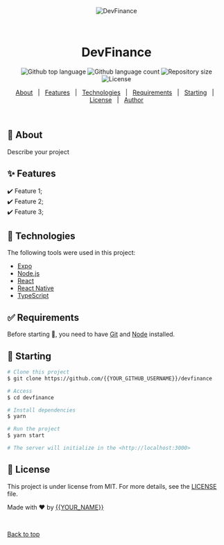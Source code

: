 <div align="center" id="top"> 
  <img src="./.github/app.gif" alt="DevFinance" />

  &#xa0;

  <!-- <a href="https://devfinance.netlify.app">Demo</a> -->
</div>

<h1 align="center">DevFinance</h1>

<p align="center">
  <img alt="Github top language" src="https://img.shields.io/github/languages/top/{{YOUR_GITHUB_USERNAME}}/devfinance?color=56BEB8">

  <img alt="Github language count" src="https://img.shields.io/github/languages/count/{{YOUR_GITHUB_USERNAME}}/devfinance?color=56BEB8">

  <img alt="Repository size" src="https://img.shields.io/github/repo-size/{{YOUR_GITHUB_USERNAME}}/devfinance?color=56BEB8">

  <img alt="License" src="https://img.shields.io/github/license/{{YOUR_GITHUB_USERNAME}}/devfinance?color=56BEB8">

  <!-- <img alt="Github issues" src="https://img.shields.io/github/issues/{{YOUR_GITHUB_USERNAME}}/devfinance?color=56BEB8" /> -->

  <!-- <img alt="Github forks" src="https://img.shields.io/github/forks/{{YOUR_GITHUB_USERNAME}}/devfinance?color=56BEB8" /> -->

  <!-- <img alt="Github stars" src="https://img.shields.io/github/stars/{{YOUR_GITHUB_USERNAME}}/devfinance?color=56BEB8" /> -->
</p>

<!-- Status -->

<!-- <h4 align="center"> 
	🚧  DevFinance 🚀 Under construction...  🚧
</h4> 

<hr> -->

<p align="center">
  <a href="#dart-about">About</a> &#xa0; | &#xa0; 
  <a href="#sparkles-features">Features</a> &#xa0; | &#xa0;
  <a href="#rocket-technologies">Technologies</a> &#xa0; | &#xa0;
  <a href="#white_check_mark-requirements">Requirements</a> &#xa0; | &#xa0;
  <a href="#checkered_flag-starting">Starting</a> &#xa0; | &#xa0;
  <a href="#memo-license">License</a> &#xa0; | &#xa0;
  <a href="https://github.com/{{YOUR_GITHUB_USERNAME}}" target="_blank">Author</a>
</p>

<br>

## :dart: About ##

Describe your project

## :sparkles: Features ##

:heavy_check_mark: Feature 1;\
:heavy_check_mark: Feature 2;\
:heavy_check_mark: Feature 3;

## :rocket: Technologies ##

The following tools were used in this project:

- [Expo](https://expo.io/)
- [Node.js](https://nodejs.org/en/)
- [React](https://pt-br.reactjs.org/)
- [React Native](https://reactnative.dev/)
- [TypeScript](https://www.typescriptlang.org/)

## :white_check_mark: Requirements ##

Before starting :checkered_flag:, you need to have [Git](https://git-scm.com) and [Node](https://nodejs.org/en/) installed.

## :checkered_flag: Starting ##

```bash
# Clone this project
$ git clone https://github.com/{{YOUR_GITHUB_USERNAME}}/devfinance

# Access
$ cd devfinance

# Install dependencies
$ yarn

# Run the project
$ yarn start

# The server will initialize in the <http://localhost:3000>
```

## :memo: License ##

This project is under license from MIT. For more details, see the [LICENSE](LICENSE.md) file.


Made with :heart: by <a href="https://github.com/{{YOUR_GITHUB_USERNAME}}" target="_blank">{{YOUR_NAME}}</a>

&#xa0;

<a href="#top">Back to top</a>
